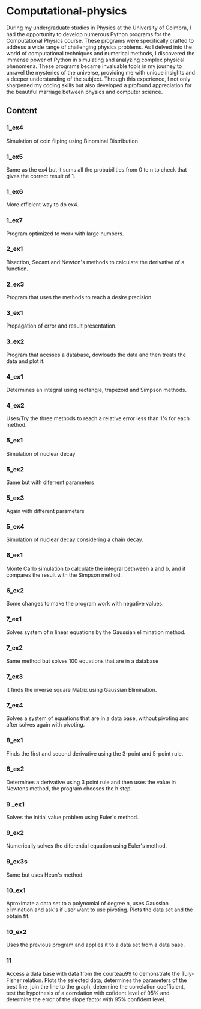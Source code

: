 # Computational-physics
During my undergraduate studies in Physics at the University of Coimbra, I had the opportunity to develop numerous Python programs for the Computational Physics course. These programs were specifically crafted to address a wide range of challenging physics problems. As I delved into the world of computational techniques and numerical methods, I discovered the immense power of Python in simulating and analyzing complex physical phenomena. These programs became invaluable tools in my journey to unravel the mysteries of the universe, providing me with unique insights and a deeper understanding of the subject. Through this experience, I not only sharpened my coding skills but also developed a profound appreciation for the beautiful marriage between physics and computer science.

## Content 

### 1_ex4
Simulation of coin fliping using Binominal Distribution

### 1_ex5
Same as the ex4 but it sums all the probabilities from 0 to n to check that gives the correct result of 1.

### 1_ex6
More efficient way to do ex4.

### 1_ex7
Program optimized to work with large numbers.

### 2_ex1
Bisection, Secant and Newton's methods to calculate the derivative of a function. 

### 2_ex3
Program that uses the methods to reach a desire precision. 

### 3_ex1
Propagation of error and result presentation.

### 3_ex2
Program that acesses a database, dowloads the data and then treats the data and plot it. 

### 4_ex1
Determines an integral using rectangle, trapezoid and Simpson methods.

### 4_ex2
Uses/Try the three methods to reach a relative error less than 1% for each method.

### 5_ex1
Simulation of nuclear decay

### 5_ex2
Same but with diferrent parameters

### 5_ex3
Again with different parameters

### 5_ex4
Simulation of nuclear decay considering a chain decay. 

### 6_ex1
Monte Carlo simulation to calculate the integral bethween a and b, and it compares the result with the Simpson method. 

### 6_ex2
Some changes to make the program work with negative values.

### 7_ex1
Solves system of n linear equations by the Gaussian elimination method. 

### 7_ex2
Same method but solves 100 equations that are in a database

### 7_ex3 
It finds the inverse square Matrix using Gaussian Elimination.

### 7_ex4
Solves a system of equations that are in a data base, without pivoting and after solves again with pivoting. 

### 8_ex1
Finds the first and second derivative using the 3-point and 5-point rule. 

### 8_ex2
Determines a derivative using 3 point rule and then uses the value in Newtons method, the program chooses the h step. 

### 9 _ex1
Solves the initial value problem using Euler's method. 

### 9_ex2
Numerically solves the diferential equation using Euler's method. 

### 9_ex3s
Same but uses Heun's method. 

### 10_ex1
Aproximate a data set to a polynomial of degree n, uses Gaussian elimination and ask's if user want to use pivoting. Plots the data set and the obtain fit. 

### 10_ex2
Uses the previous program and applies it to a data set from a data base. 

### 11
Access a data base with data from the courteau99 to demonstrate the Tuly-Fisher relation. Plots the selected data, determines the parameters of the best line, join the line to the graph, determine the correlation coefficient, test the hypothesis of a correlation with cofident level of 95% and determine the error of the slope factor with  95% confident level. 
